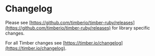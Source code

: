 # Changelog

Please see [https://github.com/timberio/timber-ruby/releases](https://github.com/timberio/timber-ruby/releases) for library specific changes.

For all Timber changes see [https://timber.io/changelog](https://timber.io/changelog).